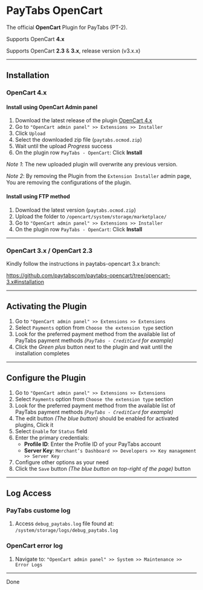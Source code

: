 # PayTabs OpenCart

The official **OpenCart** Plugin for PayTabs (PT-2).

Supports OpenCart **4.x**

Supports OpenCart **2.3** & **3.x**, release version (v3.x.x)

---

## Installation

### OpenCart 4.x

#### Install using OpenCart Admin panel

1. Download the latest release of the plugin [OpenCart 4.x](https://github.com/paytabscom/paytabs-opencart/releases/download/latest/paytabs.ocmod.zip)
2. Go to `"OpenCart admin panel" >> Extensions >> Installer`
3. Click `Upload`
4. Select the downloaded zip file (`paytabs.ocmod.zip`)
5. Wait until the upload *Progress* success
6. On the plugin row `PayTabs - OpenCart`: Click **Install**

*Note 1*: The new uploaded plugin will overwrite any previous version.

*Note 2*: By removing the Plugin from the `Extension Installer` admin page, You are removing the configurations of the plugin.

#### Install using FTP method

1. Download the latest version (`paytabs.ocmod.zip`)
2. Upload the folder to `/opencart/system/storage/marketplace/`
3. Go to `"OpenCart admin panel" >> Extensions >> Installer`
4. On the plugin row `PayTabs - OpenCart`: Click **Install**

- - -

### OpenCart 3.x / OpenCart 2.3

Kindly follow the instructions in paytabs-opencart 3.x branch:

https://github.com/paytabscom/paytabs-opencart/tree/opencart-3.x#installation

---

## Activating the Plugin

1. Go to `"OpenCart admin panel" >> Extensions >> Extensions`
2. Select `Payments` option from `Choose the extension type` section
3. Look for the preferred payment method from the available list of PayTabs payment methods *(`PayTabs - CreditCard` for example)*
4. Click the *Green plus* button next to the plugin and wait until the installation completes

---

## Configure the Plugin

1. Go to `"OpenCart admin panel" >> Extensions >> Extensions`
2. Select `Payments` option from `Choose the extension type` section
3. Look for the preferred payment method from the available list of PayTabs payment methods *(`PayTabs - CreditCard` for example)*
4. The edit button *(The blue button)* should be enabled for activated plugins, Click it
5. Select `Enable` for `Status` field
6. Enter the primary credentials:
   - **Profile ID**: Enter the Profile ID of your PayTabs account
   - **Server Key**: `Merchant’s Dashboard >> Developers >> Key management >> Server Key`
7. Configure other options as your need
8. Click the `Save` button *(The blue button on top-right of the page)* button

---

## Log Access

### PayTabs custome log

1. Access `debug_paytabs.log` file found at: `/system/storage/logs/debug_paytabs.log`

### OpenCart error log

1. Navigate to: `"OpenCart admin panel" >> System >> Maintenance >> Error Logs`

---

Done
